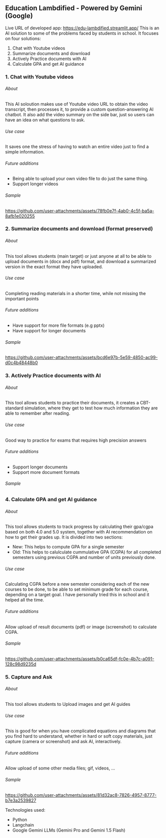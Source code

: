 ## Education Lambdified - Powered by Gemini (Google)
Live URL of developed app: https://edu-lambdified.streamlit.app/
This is an AI solution to some of the problems faced by students in school. It focuses on four solutions:
1. Chat with Youtube videos
2. Summarize documents and download
3. Actively Practice documents with AI
4. Calculate GPA and get AI guidance

### 1. **Chat with Youtube videos**
###### About
This AI soloution makes use of Youtube video URL to obtain the video transcript, then processes it, to provide a custom question-answering AI chatbot. It also add the video summary on the side bar, just so users can have an idea on what questions to ask.
###### Use case
It saves one the stress of having to watch an entire video just to find a simple information.

###### Future additions
* Being able to upload your own video file to do just the same thing.
* Support longer videos

###### Sample
https://github.com/user-attachments/assets/78fb0e7f-4ab0-4c5f-ba5a-8afb1e020255


### 2. **Summarize documents and download (format preserved)**
###### About
This tool allows students (main target) or just anyone at all to be able to upload documents in (docx and pdf) format, and download a summarized version in the exact format they have uploaded.
###### Use case
Completing reading materials in a shorter time, while not missing the important points

###### Future additions
* Have support for more file formats (e.g pptx)
* Have support for longer documents

###### Sample

https://github.com/user-attachments/assets/bcd6e97b-5e59-4850-ac99-d0c4b48448b0


### 3. **Actively Practice documents with AI**
###### About
This tool allows students to practice their documents, it creates a CBT-standard simulation, where they get to test how much information they are able to remember after reading.

###### Use case
Good way to practice for exams that requires high precision answers

###### Future additions
* Support longer documents
* Support more document formats

###### Sample

### 4. **Calculate GPA and get AI guidance**
###### About
This tool allows students to track progress by calculating their gpa/cgpa based on both 4.0 and 5.0 system, together with AI recommendation on how to get their grades up.
It is divided into two sections:
* New: This helps to compute GPA for a single semester
* Old: This helps to calulculate cummulative GPA (CGPA) for all completed semesters using previous CGPA and number of units previously done.
###### Use case
Calculating CGPA before a new semester considering each of the new courses to be done, to be able to set minimum grade for each course, depending on a target goal. I have personally tried this in school and it helped all the time.

###### Future additions
Allow upload of result documents (pdf) or image (screenshot) to calculate CGPA.

###### Sample

https://github.com/user-attachments/assets/b0ca65df-fc0e-4b7c-a091-128c98d9235d


### 5. **Capture and Ask**
###### About
This tool allows students to Upload images and get AI guides
###### Use case
This is good for when you have complicated equations and diagrams that you find hard to understand, whether in hard or soft copy materials, just capture (camera or screenshot) and ask AI, interactively.
###### Future additions
Allow upload of some other media files; gif, videos, ...
###### Sample

https://github.com/user-attachments/assets/81d32ac8-7826-4957-8777-b7e3a2539827

Technologies used:
* Python
* Langchain
* Google Gemini LLMs (Gemini Pro and Gemini 1.5 Flash)